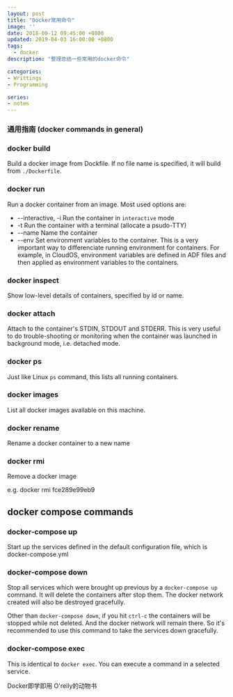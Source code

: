 ```yaml
---
layout: post
title: "Docker常用命令"
image: ''
date: 2018-09-12 09:45:00 +0800
updated: 2019-04-03 16:00:00 +0800
tags: 
  - docker  
description: "整理总结一些常用的docker命令"

categories:
- Writtings
- Programming

series:
- notes
---
```


### 通用指南 (docker commands in general)

### docker build

Build a docker image from Dockfile. If no file name is specified, it will build from ```./Dockerfile```.

### docker run

Run a docker container from an image. Most used options are:

- --interactive, -i       Run the container in ```interactive``` mode
- -t                      Run the container with a terminal (allocate a psudo-TTY)
- --name                  Name the container
- --env                   Set environment variables to the container. This is a very important way to differenciate running environment for containers. For example, in CloudOS, environment variables are defined in ADF files and then applied as environment variables to the containers.

### docker inspect

Show low-level details of containers, specified by id or name.

### docker attach

Attach to the container's STDIN, STDOUT and STDERR. This is very useful to do trouble-shooting or monitoring when the container was launched in background mode, i.e. detached mode.

### docker ps

Just like Linux `ps` command, this lists all running containers.

### docker images

List all docker images available on this machine.

### docker rename
Rename a docker container to a new name

### docker rmi

Remove a docker image

e.g. docker rmi fce289e99eb9


## docker compose commands

### docker-compose up
Start up the services defined in the default configuration file, which is docker-compose.yml

### docker-compose down
Stop all services which were brought up previous by a `docker-compose up` command. It will delete the containers after stop them. The docker network created will also be destroyed gracefully.

Other than `docker-compose down`, if you hit `ctrl-c` the containers will be stopped while not deleted. And the docker network will remain there. So it's recommended to use this command to take the services down gracefully.

### docker-compose exec
This is identical to `docker exec`. You can execute a command in a selected service.


Docker即学即用
O'reily的动物书

<script type="text/javascript" >
<!--
dd_ad_output="html";
dd_ad_width=180;
dd_ad_height=282;
dd_ad_client="P-314444";
dd_ad_format=20;
dd_ad_id=0;
dd_product_id=23831281;
dd_img_size=150;
dd_display_style=0;
dd_text_url="";
dd_color_text="";
dd_color_bg="";
dd_open_target="_blank";
dd_border=0;
dd_color_link="";
dd_ad_text="";
//--></script>
<script type="text/javascript" src="http://union.dangdang.com/union/script/dd_ads.js" ></script>


